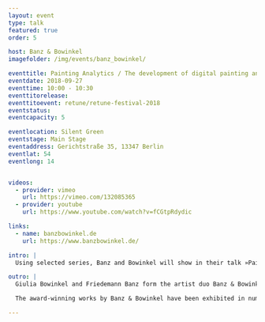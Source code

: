 ```yaml
---
layout: event
type: talk
featured: true
order: 5

host: Banz & Bowinkel
imagefolder: /img/events/banz_bowinkel/

eventtitle: Painting Analytics / The development of digital painting and AR
eventdate: 2018-09-27
eventtime: 10:00 - 10:30
eventtitorelease:
eventtitoevent: retune/retune-festival-2018
eventstatus:
eventcapacity: 5

eventlocation: Silent Green
eventstage: Main Stage
eventaddress: Gerichtstraße 35, 13347 Berlin
eventlat: 54
eventlong: 14


videos:
  - provider: vimeo
    url: https://vimeo.com/132085365
  - provider: youtube
    url: https://www.youtube.com/watch?v=fCGtpRdydic

links:
  - name: banzbowinkel.de
    url: https://www.banzbowinkel.de/

intro: |
  Using selected series, Banz and Bowinkel will show in their talk »Painting Analytics / the development of digital painting and AR« their development from classical painting to a computer-artist duo. They provide insights and backgrounds into their topics, which arise from the examination of our digitized present.

outro: |
  Giulia Bowinkel and Friedemann Banz form the artist duo Banz & Bowinkel. In their work, Banz & Bowinkel deal with the computer as an everyday medium and its influence on our society. The focus here is on the perception of the world, which humans understand as reality and which can now be simulated with the help of computers.

  The award-winning works by Banz & Bowinkel have been exhibited in numerous exhibitions in Germany and abroad, including the NRW Forum Düsseldorf, the Haus der elektronischen Künste in Basel and the Museum Abteiberg in Mönchengladbach.

---
```

